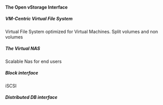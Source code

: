 #### The Open vStorage Interface

##### VM-Centric Virtual File System
Virtual File System optimized for Virtual Machines. Split volumes and non volumes


##### The Virtual NAS
Scalable Nas for end users

##### Block interface
iSCSI


##### Distributed DB interface
